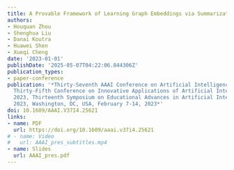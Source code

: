 ```yaml
---
title: A Provable Framework of Learning Graph Embeddings via Summarization
authors:
- Houquan Zhou
- Shenghua Liu
- Danai Koutra
- Huawei Shen
- Xueqi Cheng
date: '2023-01-01'
publishDate: '2025-05-07T04:22:06.844306Z'
publication_types:
- paper-conference
publication: '*Thirty-Seventh AAAI Conference on Artificial Intelligence, AAAI 2023,
  Thirty-Fifth Conference on Innovative Applications of Artificial Intelligence, IAAI
  2023, Thirteenth Symposium on Educational Advances in Artificial Intelligence, EAAI
  2023, Washington, DC, USA, February 7-14, 2023*'
doi: 10.1609/AAAI.V37I4.25621
links:
- name: PDF
  url: https://doi.org/10.1609/aaai.v37i4.25621
# - name: Video
#   url: AAAI_pres_subtitles.mp4
- name: Slides
  url: AAAI_pres.pdf
---
```

